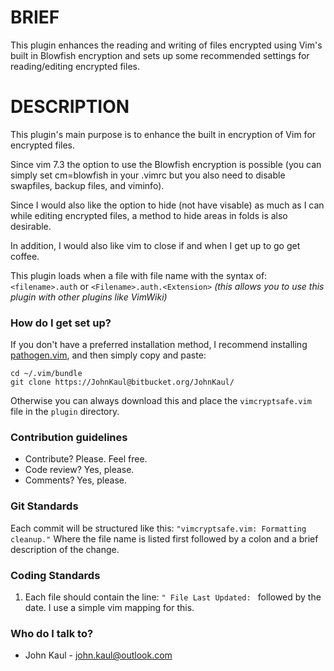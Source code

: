 # BRIEF #
This plugin enhances the reading and writing of files encrypted using
Vim's built in Blowfish encryption and sets up some recommended
settings for reading/editing encrypted files.


# DESCRIPTION #
This plugin's main purpose is to enhance the built in
encryption of Vim for encrypted files.

Since vim 7.3 the option to use the Blowfish encryption is
possible (you can simply set cm=blowfish in your .vimrc but
you also need to disable swapfiles, backup files, and
viminfo).

Since I would also like the option to hide (not have visable)
as much as I can while editing encrypted files, a method to
hide areas in folds is also desirable.

In addition, I would also like vim to close if and when I get
up to go get coffee.

This plugin loads when a file with file name with the syntax of: 
      `<filename>.auth`
      or
      `<Filename>.auth.<Extension>`
              _(this allows you to use this plugin with other plugins like VimWiki)_

### How do I get set up? ###
If you don't have a preferred installation method, I recommend installing [pathogen.vim](https://github.com/tpope/vim-pathogen), and then simply copy and paste:

    cd ~/.vim/bundle
    git clone https://JohnKaul@bitbucket.org/JohnKaul/

Otherwise you can always download this and place the `vimcryptsafe.vim` file in the `plugin` directory. 

### Contribution guidelines ###
* Contribute? Please. Feel free.
* Code review? Yes, please.
* Comments? Yes, please.

### Git Standards ###
Each commit will be structured like this:
`"vimcryptsafe.vim: Formatting cleanup."`
Where the file name is listed first followed by a colon and a brief description of the change.

### Coding Standards ###
1. Each file should contain the line: `" File Last Updated: ` followed by the date. I use a simple vim mapping for this.

### Who do I talk to? ###
* John Kaul - john.kaul@outlook.com
